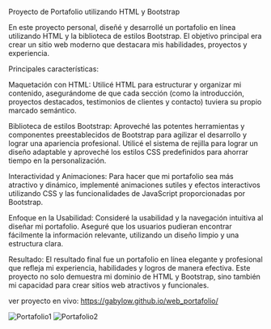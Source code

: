 Proyecto de Portafolio utilizando HTML y Bootstrap

En este proyecto personal, diseñé y desarrollé un portafolio en línea utilizando HTML y la biblioteca de estilos Bootstrap. 
El objetivo principal era crear un sitio web moderno que destacara mis habilidades, proyectos y experiencia.

Principales características:

Maquetación con HTML: Utilicé HTML para estructurar y organizar mi contenido, 
asegurándome de que cada sección (como la introducción, proyectos destacados, 
testimonios de clientes y contacto) tuviera su propio marcado semántico.

Biblioteca de estilos Bootstrap: Aproveché las potentes herramientas y componentes preestablecidos de Bootstrap para agilizar 
el desarrollo y lograr una apariencia profesional. 
Utilicé el sistema de rejilla para lograr un diseño adaptable y aproveché los estilos CSS predefinidos para ahorrar tiempo en la personalización.

Interactividad y Animaciones: Para hacer que mi portafolio sea más atractivo y dinámico, implementé animaciones sutiles y efectos interactivos 
utilizando CSS y las funcionalidades de JavaScript proporcionadas por Bootstrap.

Enfoque en la Usabilidad: Consideré la usabilidad y la navegación intuitiva al diseñar mi portafolio. 
Aseguré que los usuarios pudieran encontrar fácilmente la información relevante, utilizando un diseño limpio y una estructura clara.


Resultado: El resultado final fue un portafolio en línea elegante y profesional que refleja mi experiencia, habilidades y logros de manera efectiva. 
Este proyecto no solo demuestra mi dominio de HTML y Bootstrap, sino también mi capacidad para crear sitios web atractivos y funcionales.

ver proyecto en vivo:
https://gabylow.github.io/web_portafolio/


![Portafolio1](https://github.com/GabyLow/web_portafolio/assets/127358083/e1eb47b5-3e50-418d-a45d-982cdc151f9b)
![Portafolio2](https://github.com/GabyLow/web_portafolio/assets/127358083/e3f1ae84-51b3-4673-8076-4ff374b8851a)


